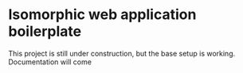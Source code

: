 Isomorphic web application boilerplate
======================================
This project is still under construction, but the base setup is working.
Documentation will come 
